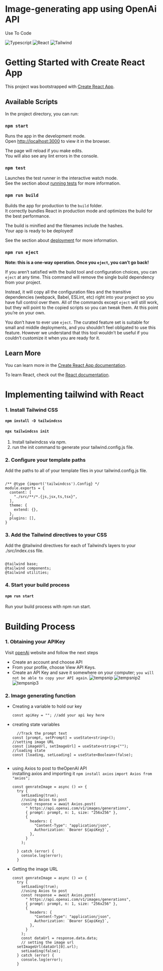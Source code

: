 

 # Image-generating app using OpenAi API
Use To Code

![Typescript](https://img.shields.io/badge/Typescript-007acc?style=for-the-badge&labelColor=black&logo=typescript&logoColor=007acc)
![React](https://img.shields.io/badge/-React-61DBFB?style=for-the-badge&labelColor=black&logo=react&logoColor=61DBFB)
![Tailwind](https://img.shields.io/badge/Tailwind_CSS-092749?style=for-the-badge&logo=tailwindcss&logoColor=06B6D4&labelColor=000000)
# Getting Started with Create React App

This project was bootstrapped with [Create React App](https://github.com/facebook/create-react-app).

## Available Scripts

In the project directory, you can run:

### `npm start`

Runs the app in the development mode.\
Open [http://localhost:3000](http://localhost:3000) to view it in the browser.

The page will reload if you make edits.\
You will also see any lint errors in the console.

### `npm test`

Launches the test runner in the interactive watch mode.\
See the section about [running tests](https://facebook.github.io/create-react-app/docs/running-tests) for more information.

### `npm run build`

Builds the app for production to the `build` folder.\
It correctly bundles React in production mode and optimizes the build for the best performance.

The build is minified and the filenames include the hashes.\
Your app is ready to be deployed!

See the section about [deployment](https://facebook.github.io/create-react-app/docs/deployment) for more information.

### `npm run eject`

**Note: this is a one-way operation. Once you `eject`, you can’t go back!**

If you aren’t satisfied with the build tool and configuration choices, you can `eject` at any time. This command will remove the single build dependency from your project.

Instead, it will copy all the configuration files and the transitive dependencies (webpack, Babel, ESLint, etc) right into your project so you have full control over them. All of the commands except `eject` will still work, but they will point to the copied scripts so you can tweak them. At this point you’re on your own.

You don’t have to ever use `eject`. The curated feature set is suitable for small and middle deployments, and you shouldn’t feel obligated to use this feature. However we understand that this tool wouldn’t be useful if you couldn’t customize it when you are ready for it.

## Learn More

You can learn more in the [Create React App documentation](https://facebook.github.io/create-react-app/docs/getting-started).

To learn React, check out the [React documentation](https://reactjs.org/).

# Implementing tailwind with React 
 ### 1. Install Tailwind CSS
#### `npm install -D tailwindcss`
#### `npx tailwindcss init`
1. Install tailwindcss via npm.
2. run the init command to generate your tailwind.config.js file.
### 2. Configure your template paths
Add the paths to all of your template files in your tailwind.config.js file.
````

/** @type {import('tailwindcss').Config} */
module.exports = {
  content: [
    "./src/**/*.{js,jsx,ts,tsx}",
  ],
  theme: {
    extend: {},
  },
  plugins: [],
}

````

### 3. Add the Tailwind directives to your CSS
Add the @tailwind directives for each of Tailwind’s layers to your ./src/index.css file.
````

@tailwind base;
@tailwind components;
@tailwind utilities;

````
### 4. Start your build process
#### `npm run start`
Run your build process with npm run start.

# Building Process

### 1. Obtaining your APIKey 

Visit  [openAi](https://openai.com/ "Named link title") website and follow the next steps
* Create an account and choose API
* From your profile, choose View API Keys.
* Create an API Key and save it somewhere on your computer; `you will not be able to copy your API again`.
![tempsnip](https://github.com/duaal/OpenAiImageGenerator/assets/40645258/7aeb1c07-ed62-4cc1-9fdd-e1e61914d782)
![tempsnip2](https://github.com/duaal/OpenAiImageGenerator/assets/40645258/ebca8e6d-55ee-467f-8620-ac09a87d27c1)
![tempsnip3](https://github.com/duaal/OpenAiImageGenerator/assets/40645258/84552885-79ad-49c3-af89-f45f6c2487a3)
### 2. Image generating function

* Creating a variable to hold our key
  ````
  const apiKey = ""; //add your api key here
  ````
* creating state variables
  ````
    //Track the prompt text
  const [prompt, setPrompt] = useState<string>();
  //setting image URL
  const [imageUrl, setImageUrl] = useState<string>("");
  //loading state
  const [loading, setLoading] = useState<Boolean>(false);
 
  ````
* using Axios to post to theOpenAI API </br>
  installing axios and importing it  `npm install axios` `import Axios from "axios";`
  ````
  const genrateImage = async () => {
    try {
      setLoading(true);
      //using Axios to post
      const response = await Axios.post(
        " https://api.openai.com/v1/images/generations",
        { prompt: prompt, n: 1, size: "256x256" },
        {
          headers: {
            "Content-Type": "application/json",
            Authorization: `Bearer ${apiKey}`,
          },
        }
      );
      
    } catch (error) {
      console.log(error);
    }
  ````
* Getting the image URL
  ````
  const genrateImage = async () => {
    try {
      setLoading(true);
      //using Axios to post
      const response = await Axios.post(
        " https://api.openai.com/v1/images/generations",
        { prompt: prompt, n: 1, size: "256x256" },
        {
          headers: {
            "Content-Type": "application/json",
            Authorization: `Bearer ${apiKey}`,
          },
        }
      );
      const dataUrl = response.data.data;
      // setting the image url
    setImageUrl(dataUrl[0].url);
      setLoading(false);
    } catch (error) {
      console.log(error);
    }
  ````



